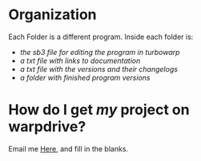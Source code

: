 <h1>Organization</h1>

Each Folder is a different program.
Inside each folder is:<br>
<em>
- the sb3 file for editing the program in turbowarp<br>
- a txt file with links to documentation<br>
- a txt file with the versions and their changelogs<br>
- a folder with finished program versions
</em>

<h1>How do I get <em>my</em> project on warpdrive?</h1>

Email me <a href="mailto:1011mikebaker@gmail.com?subject=Adding%20Warpdrive%20Project&body=Github%20Username:%20(Put%20name%20here)%0D%0AProject%20Name:%20(Put%20name%20here)">Here</a>, and fill in the blanks.
